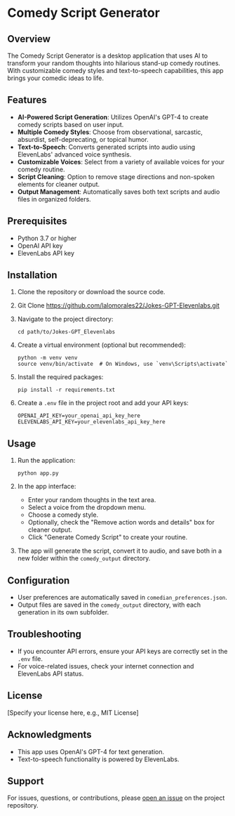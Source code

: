 # Comedy Script Generator

## Overview

The Comedy Script Generator is a desktop application that uses AI to transform your random thoughts into hilarious stand-up comedy routines. With customizable comedy styles and text-to-speech capabilities, this app brings your comedic ideas to life.

## Features

- **AI-Powered Script Generation**: Utilizes OpenAI's GPT-4 to create comedy scripts based on user input.
- **Multiple Comedy Styles**: Choose from observational, sarcastic, absurdist, self-deprecating, or topical humor.
- **Text-to-Speech**: Converts generated scripts into audio using ElevenLabs' advanced voice synthesis.
- **Customizable Voices**: Select from a variety of available voices for your comedy routine.
- **Script Cleaning**: Option to remove stage directions and non-spoken elements for cleaner output.
- **Output Management**: Automatically saves both text scripts and audio files in organized folders.

## Prerequisites

- Python 3.7 or higher
- OpenAI API key
- ElevenLabs API key

## Installation

1. Clone the repository or download the source code. 
2. Git Clone https://github.com/lalomorales22/Jokes-GPT-Elevenlabs.git
3. Navigate to the project directory:
   ```
   cd path/to/Jokes-GPT_Elevenlabs
   ```

4. Create a virtual environment (optional but recommended):
   ```
   python -m venv venv
   source venv/bin/activate  # On Windows, use `venv\Scripts\activate`
   ```

5. Install the required packages:
   ```
   pip install -r requirements.txt
   ```

6. Create a `.env` file in the project root and add your API keys:
   ```
   OPENAI_API_KEY=your_openai_api_key_here
   ELEVENLABS_API_KEY=your_elevenlabs_api_key_here
   ```

## Usage

1. Run the application:
   ```
   python app.py
   ```

2. In the app interface:
   - Enter your random thoughts in the text area.
   - Select a voice from the dropdown menu.
   - Choose a comedy style.
   - Optionally, check the "Remove action words and details" box for cleaner output.
   - Click "Generate Comedy Script" to create your routine.

3. The app will generate the script, convert it to audio, and save both in a new folder within the `comedy_output` directory.

## Configuration

- User preferences are automatically saved in `comedian_preferences.json`.
- Output files are saved in the `comedy_output` directory, with each generation in its own subfolder.

## Troubleshooting

- If you encounter API errors, ensure your API keys are correctly set in the `.env` file.
- For voice-related issues, check your internet connection and ElevenLabs API status.

## License

[Specify your license here, e.g., MIT License]

## Acknowledgments

- This app uses OpenAI's GPT-4 for text generation.
- Text-to-speech functionality is powered by ElevenLabs.

## Support

For issues, questions, or contributions, please [open an issue](link-to-your-issue-tracker) on the project repository.
